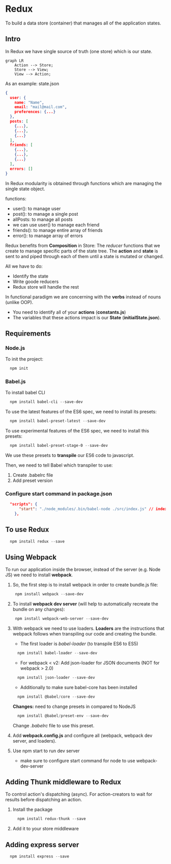 # Redux

To build a data store (container) that manages all of the application states.

## Intro

In Redux we have single source of truth (one store) which is our state.

```mermaid
graph LR
    Action --> Store;
    Store --> View;
    View --> Action;
```

As an example: state.json

```json
{
  user: {
    name: "Name",
    email: "mail@mail.com",
    preferences: {...}
  },
  posts: [
    {...},
    {...},
    {...}
  ],
  friends: [
    {...},
    {...},
    {...}
  ],
  errors: []
}
```

In Redux modularity is obtained through functions which are managing the single state object.

functions:

- user(): to manage user
- post(): to manage a single post
- allPosts: to manage all posts
- we can use user() to manage each friend
- friends(): to manage entire array of friends
- error(): to manage array of errors

Redux benefits from **Composition** in Store: The *reducer* functions that we create to manage specific parts of the state tree. The **action** and **state** is sent to and piped through each of them until a state is mutated or changed.

All we have to do:

- Identify the state
- Write goode reducers
- Redux store will handle the rest

In functional paradigm we are concerning with the **verbs** instead of nouns (unlike OOP).

- You need to identify all of your **actions** (**constants.js**)
- The variables that these actions impact is our **State** (**initialState.json**).

## Requirements

### Node.js

To init the project:

```powershell
  npm init
```

### Babel.js

To install babel CLI

```powershell
  npm install babel-cli --save-dev
```

To use the latest features of the ES6 spec, we need to install its presets:

```powershell
  npm install babel-preset-latest --save-dev
```

To use experimental features of the ES6 spec, we need to install this presets:

```powershell
  npm install babel-preset-stage-0 --save-dev
```

We use these presets to **transpile** our ES6 code to javascript.

Then, we need to tell Babel which transpiler to use:

1. Create .babelrc file
2. Add preset version

### Configure start command in package.json

```json
  "scripts": {
      "start": "./node_modules/.bin/babel-node ./src/index.js" // index.js is default, so you can just say ./src/
    },
```

## To use Redux

```powershell
  npm install redux --save
```

## Using Webpack

To run our application inside the browser, instead of the server (e.g. Node JS) we need to install **webpack**.

1. So, the first step is to install webpack in order to create bundle.js file:

   ```powershell
    npm install webpack --save-dev
   ```

2. To install **webpack dev server** (will help to automatically recreate the bundle on any changes):

   ```powershell
    npm install webpack-web-server --save-dev
   ```

3. With webpack we need to use loaders. **Loaders** are the instructions that webpack follows when transpiling our code and creating the bundle.

   - The first loader is *babel-loader* (to transpile ES6 to ES5)

   ```powershell
     npm install babel-loader --save-dev
   ```

   - For webpack < v2: Add json-loader for JSON documents (NOT for webpack > 2.0)

   ```powershell
     npm install json-loader --save-dev
   ```

   - Additionally to make sure babel-core has been installed

   ```powershell
     npm install @babel/core --save-dev
   ```

   **Changes:** need to change presets in compared to NodeJS

   ```powershell
     npm install @babel/preset-env --save-dev
   ````

   Change *.babelrc* file to use this preset.

4. Add **webpack.config.js** and configure all (webpack, webpack dev server, and loaders).

5. Use npm start to run dev server
   - make sure to configure start command for node to use webpack-dev-server

## Adding Thunk middleware to Redux

To control action's dispatching (async). For action-creators to wait for results before dispatching an action.

1. Install the package

   ```powershell
     npm install redux-thunk --save
   ```

2. Add it to your store middleware

## Adding express server

```powershell
  npm install express --save
```
